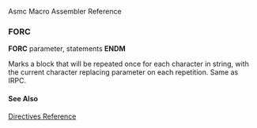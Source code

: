 Asmc Macro Assembler Reference

### FORC

**FORC**
   parameter, <string>statements
   **ENDM**</string> 

Marks a block that will be repeated once for each character in string, with the current character replacing parameter on each repetition. Same as IRPC.

#### See Also

[Directives Reference](readme.md)
